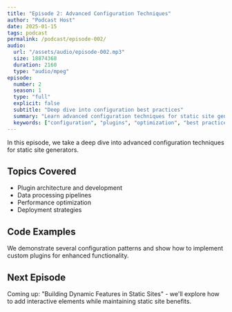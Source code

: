 ```yaml
---
title: "Episode 2: Advanced Configuration Techniques"
author: "Podcast Host"
date: 2025-01-15
tags: podcast
permalink: /podcast/episode-002/
audio:
  url: "/assets/audio/episode-002.mp3"
  size: 18874368
  duration: 2160
  type: "audio/mpeg"
episode:
  number: 2
  season: 1
  type: "full"
  explicit: false
  subtitle: "Deep dive into configuration best practices"
  summary: "Learn advanced configuration techniques for static site generators, including plugins, data processing, and optimization strategies."
  keywords: ["configuration", "plugins", "optimization", "best practices"]
---
```


In this episode, we take a deep dive into advanced configuration techniques for static site generators.

## Topics Covered

- Plugin architecture and development
- Data processing pipelines
- Performance optimization
- Deployment strategies

## Code Examples

We demonstrate several configuration patterns and show how to implement custom plugins for enhanced functionality.

## Next Episode

Coming up: "Building Dynamic Features in Static Sites" - we'll explore how to add interactive elements while maintaining static site benefits.